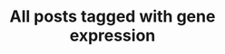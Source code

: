 ---
layout: tag
title: "All posts tagged with gene expression"
permalink: /weblog/tags/gene-expression/
taxonomy: gene expression
---